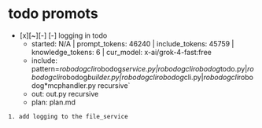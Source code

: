 

# todo  promots
- [x][~][-] [-] logging in todo
  - started: N/A | prompt_tokens: 46240 | include_tokens: 45759 | knowledge_tokens: 6 | cur_model: x-ai/grok-4-fast:free
  - include: pattern=*robodogcli*robodog*service.py|*robodogcli*robodog*todo.py|*robodogcli*robodog*builder.py|*robodogcli*robodog*cli.py|*robodogcli*robodog*mcphandler.py    recursive`
  - out: out.py recursive
  - plan: plan.md
```knowledge
1. add logging to the file_service

```